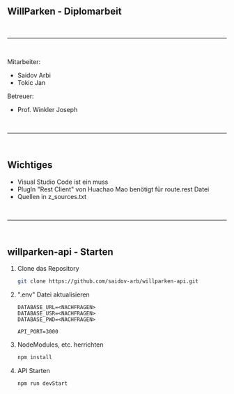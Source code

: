 ## WillParken - Diplomarbeit


<br>

---

<br>


Mitarbeiter:
* Saidov Arbi
* Tokic Jan

Betreuer:
* Prof. Winkler Joseph


<br>

---

<br>


## Wichtiges
* Visual Studio Code ist ein muss
* PlugIn "Rest Client" von Huachao Mao benötigt für route.rest Datei
* Quellen in z_sources.txt


<br>

---

<br>


## willparken-api - Starten

1. Clone das Repository
   ```sh
   git clone https://github.com/saidov-arb/willparken-api.git
   ```

2. ".env" Datei aktualisieren
   ```
   DATABASE_URL=<NACHFRAGEN>
   DATABASE_USR=<NACHFRAGEN>
   DATABASE_PWD=<NACHFRAGEN>

   API_PORT=3000
   ```

3. NodeModules, etc. herrichten
   ```sh
   npm install
   ```

4. API Starten
    ```sh
   npm run devStart
   ```
